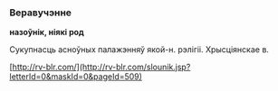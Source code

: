 ### Веравучэнне
**назоўнік, ніякі род**

Сукупнасць асноўных палажэнняў якой-н. рэлігіі. Хрысціянскае в.

<a rel="author">[http://rv-blr.com/](http://rv-blr.com/slounik.jsp?letterId=0&maskId=0&pageId=509)</a>
